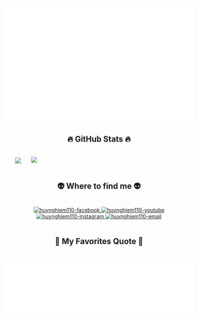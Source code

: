 <!-- Trungquandev -->
<a href="#" target="_blank">
  <img src="svg/trungquandev.svg" width="1200"  />
</a>


<br>
<h2 align="center">🔥 GitHub Stats 🔥</h2>
<!-- https://github.com/anuraghazra/github-readme-stats -->
<br>
<div align=center>
  <a href="#" title="Trungquandev">
    <img width="315" align="center" src="https://github-readme-stats.vercel.app/api/top-langs/?username=trungquandev&hide=c%23,powershell,Mathematica,Ruby,Objective-C,Objective-C%2b%2b,Cuda&title_color=61dafb&text_color=ffffff&icon_color=61dafb&bg_color=20232a&langs_count=8&layout=compact&border_color=61dafb&hide_border=true" />
  </a>
  <a href="#" title="Trungquandev">
    <img align="right" width="434" src="https://github-readme-stats.vercel.app/api?username=trungquandev&show_icons=true&theme=react&border_color=61dafb&hide_border=true" />
  </a>
</div>

<br>
<h2 align="center">👽 Where to find me 👽</h2>
<br>
<!-- https://icons8.com -->
<div align="center">

  </a>
  <a href="https://www.facebook.com/H.Nghiem110/" target="blank">
    <img src="https://img.icons8.com/bubbles/100/000000/facebook-new.png" alt="huynghiem110-facebook" />
  </a>
  <a href="https://www.youtube.com/channel/UCuORRo4PsnUCV74VFuv74uw" target="blank">
    <img src="https://img.icons8.com/bubbles/100/000000/youtube-squared.png" alt="huynghiem110-youtube" />
  </a>
  </a>
  <a href="" target="blank">
    <img src="https://img.icons8.com/bubbles/100/000000/instagram.png" alt="huynghiem110-instagram" />
  </a>
  <a href="huynghiem110@gmail.com" target="top">
    <img src="https://img.icons8.com/bubbles/100/000000/apple-mail.png" alt="huynghiem110-email" />
  </a>
</div>

<br>

<h2 align="center">📑 My Favorites Quote 📑</h2>
<br>
<a href="#" target="_blank">
  <img src="svg/trungquandev-quotes.svg" width="846" height="150" />
</a>

